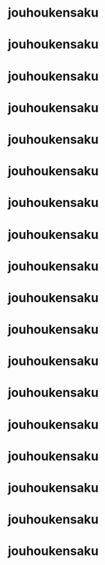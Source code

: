 # jouhoukensaku
# jouhoukensaku
# jouhoukensaku
# jouhoukensaku
# jouhoukensaku
# jouhoukensaku
# jouhoukensaku
# jouhoukensaku
# jouhoukensaku
# jouhoukensaku
# jouhoukensaku
# jouhoukensaku
# jouhoukensaku
# jouhoukensaku
# jouhoukensaku
# jouhoukensaku
# jouhoukensaku
# jouhoukensaku
